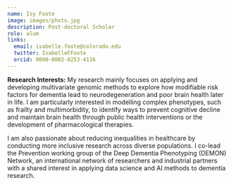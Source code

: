 ```yaml
---
name: Isy Foote
image: images/photo.jpg
description: Post-doctoral Scholar
role: alum
links:
  email: isabelle.foote@colorado.edu
  twitter: IsabelleFFoote
  orcid: 0000-0002-0253-4116
---
```

**Research Interests:**
My research mainly focuses on applying and developing multivariate genomic methods to explore how modifiable risk factors for dementia lead to neurodegeneration and poor brain health later in life. I am particularly interested in modelling complex phenotypes, such as frailty and multimorbidity, to identify ways to prevent cognitive decline and maintain brain health through public health interventions or the development of pharmacological therapies.

I am also passionate about reducing inequalities in healthcare by conducting more inclusive research across diverse populations. I co-lead the Prevention working group of the Deep Dementia Phenotyping (DEMON) Network, an international network of researchers and industrial partners with a shared interest in applying data science and AI methods to dementia research. 
